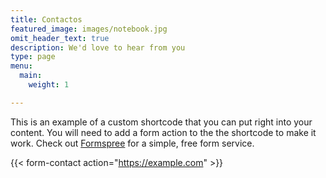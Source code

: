 ```yaml
---
title: Contactos
featured_image: images/notebook.jpg
omit_header_text: true
description: We'd love to hear from you
type: page
menu:
  main:
    weight: 1

---
```

This is an example of a custom shortcode that you can put right into your content. You will need to add a form action to the the shortcode to make it work. Check out [Formspree](https://formspree.io/) for a simple, free form service. 

{{< form-contact action="https://example.com"  >}}